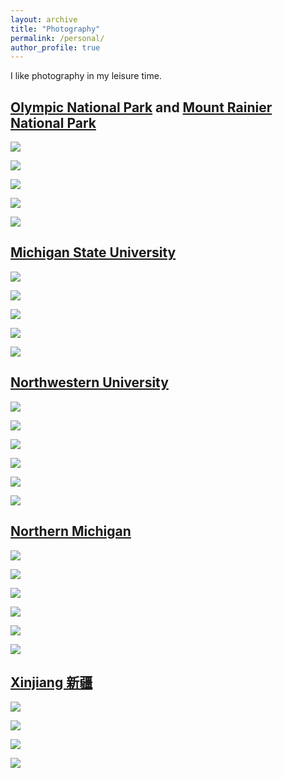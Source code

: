 ```yaml
---
layout: archive
title: "Photography"
permalink: /personal/
author_profile: true
---
```


I like photography in my leisure time.

## [Olympic National Park](https://en.wikipedia.org/wiki/Olympic_National_Park) and [Mount Rainier National Park](https://en.wikipedia.org/wiki/Mount_Rainier_National_Park)

![](../images/31.jpeg)

![](../images/32.jpeg)

![](../images/33.jpeg)

![](../images/34.jpeg)

![](../images/35.jpeg)

## [Michigan State University](https://en.wikipedia.org/wiki/Michigan_State_University)

![](../images/21.jpeg)

![](../images/22.jpeg)

![](../images/23.jpeg)

![](../images/24.jpeg)

![](../images/25.jpg)

## [Northwestern University](https://en.wikipedia.org/wiki/Northwestern_University)

![](../images/01.jpeg)

![](../images/02.jpeg)

![](../images/03.jpeg)

![](../images/04.jpeg)

![](../images/05.jpeg)

![](../images/06.jpeg)

## [Northern Michigan](https://en.wikipedia.org/wiki/Northern_Michigan)

![](../images/11.jpeg)

![](../images/12.jpeg)

![](../images/13.jpeg)

![](../images/14.jpeg)

![](../images/15.jpeg)

![](../images/16.jpeg)

## [Xinjiang 新疆](https://en.wikipedia.org/wiki/Xinjiang)

![](../images/51.jpg)

![](../images/52.jpg)

![](../images/53.jpg)

![](../images/54.jpg)